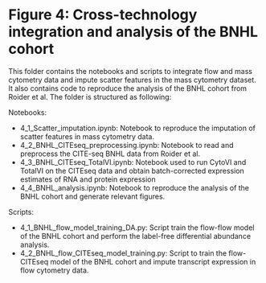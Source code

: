 # Figure 4: Cross-technology integration and analysis of the BNHL cohort
This folder contains the notebooks and scripts to integrate flow and mass cytometry data and impute scatter features in the mass cytometry dataset. It also contains code to reproduce the analysis of the BNHL cohort from Roider et al. The folder is structured as following:

Notebooks:
- 4_1_Scatter_imputation.ipynb: Notebook to reproduce the imputation of scatter features in mass cytometry data.
- 4_2_BNHL_CITEseq_preprocessing.ipynb: Notebook to read and preprocess the CITE-seq BNHL data from Roider et al.
- 4_3_BNHL_CITEseq_TotalVI.ipynb: Notebook used to run CytoVI and TotalVI on the CITEseq data and obtain batch-corrected expression estimates of RNA and protein expression
- 4_4_BNHL_analysis.ipynb: Notebook to reproduce the analysis of the BNHL cohort and generate relevant figures.

Scripts:
- 4_1_BNHL_flow_model_training_DA.py: Script train the flow-flow model of the BNHL cohort and perform the label-free differential abundance analysis.
- 4_2_BNHL_flow_CITEseq_model_training.py: Script to train the flow-CITEseq model of the BNHL cohort and impute transcript expression in flow cytometry data.

